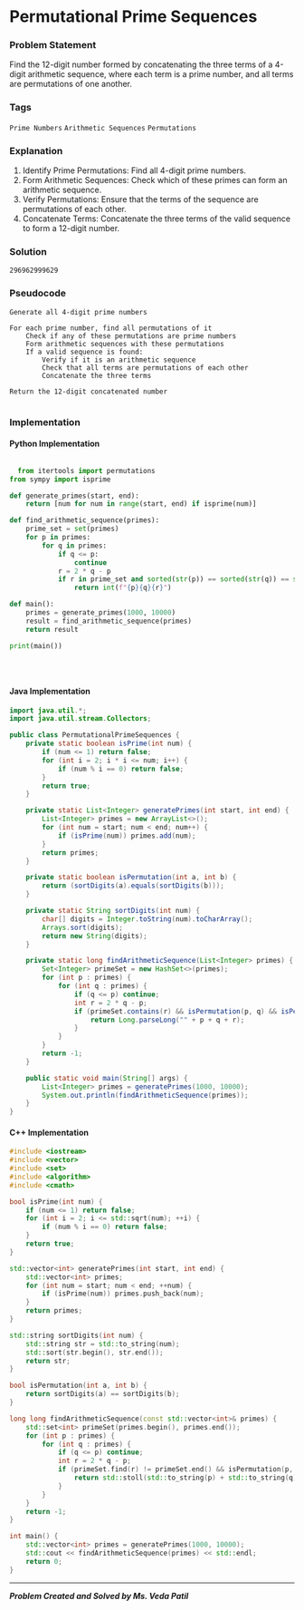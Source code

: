 # Permutational Prime Sequences


### Problem Statement
Find the 12-digit number formed by concatenating the three terms of a 4-digit arithmetic sequence, where each term is a prime number, and all terms are permutations of one another.

### Tags

```Prime Numbers```  ```Arithmetic Sequences```  ```Permutations``` 


### Explanation

1. Identify Prime Permutations: Find all 4-digit prime numbers.
2. Form Arithmetic Sequences: Check which of these primes can form an arithmetic sequence.
3. Verify Permutations: Ensure that the terms of the sequence are permutations of each other.
4. Concatenate Terms: Concatenate the three terms of the valid sequence to form a 12-digit
   number.


### Solution
```
296962999629
```
### Pseudocode

```text
Generate all 4-digit prime numbers

For each prime number, find all permutations of it
    Check if any of these permutations are prime numbers
    Form arithmetic sequences with these permutations
    If a valid sequence is found:
        Verify if it is an arithmetic sequence
        Check that all terms are permutations of each other
        Concatenate the three terms

Return the 12-digit concatenated number


```

### Implementation

#### Python Implementation
```python

  from itertools import permutations
from sympy import isprime

def generate_primes(start, end):
    return [num for num in range(start, end) if isprime(num)]

def find_arithmetic_sequence(primes):
    prime_set = set(primes)
    for p in primes:
        for q in primes:
            if q <= p:
                continue
            r = 2 * q - p
            if r in prime_set and sorted(str(p)) == sorted(str(q)) == sorted(str(r)):
                return int(f"{p}{q}{r}")

def main():
    primes = generate_primes(1000, 10000)
    result = find_arithmetic_sequence(primes)
    return result

print(main())

  
  
```
#### Java Implementation
```java
import java.util.*;
import java.util.stream.Collectors;

public class PermutationalPrimeSequences {
    private static boolean isPrime(int num) {
        if (num <= 1) return false;
        for (int i = 2; i * i <= num; i++) {
            if (num % i == 0) return false;
        }
        return true;
    }

    private static List<Integer> generatePrimes(int start, int end) {
        List<Integer> primes = new ArrayList<>();
        for (int num = start; num < end; num++) {
            if (isPrime(num)) primes.add(num);
        }
        return primes;
    }

    private static boolean isPermutation(int a, int b) {
        return (sortDigits(a).equals(sortDigits(b)));
    }

    private static String sortDigits(int num) {
        char[] digits = Integer.toString(num).toCharArray();
        Arrays.sort(digits);
        return new String(digits);
    }

    private static long findArithmeticSequence(List<Integer> primes) {
        Set<Integer> primeSet = new HashSet<>(primes);
        for (int p : primes) {
            for (int q : primes) {
                if (q <= p) continue;
                int r = 2 * q - p;
                if (primeSet.contains(r) && isPermutation(p, q) && isPermutation(q, r)) {
                    return Long.parseLong("" + p + q + r);
                }
            }
        }
        return -1;
    }

    public static void main(String[] args) {
        List<Integer> primes = generatePrimes(1000, 10000);
        System.out.println(findArithmeticSequence(primes));
    }
}


```
#### C++ Implementation
```cpp
#include <iostream>
#include <vector>
#include <set>
#include <algorithm>
#include <cmath>

bool isPrime(int num) {
    if (num <= 1) return false;
    for (int i = 2; i <= std::sqrt(num); ++i) {
        if (num % i == 0) return false;
    }
    return true;
}

std::vector<int> generatePrimes(int start, int end) {
    std::vector<int> primes;
    for (int num = start; num < end; ++num) {
        if (isPrime(num)) primes.push_back(num);
    }
    return primes;
}

std::string sortDigits(int num) {
    std::string str = std::to_string(num);
    std::sort(str.begin(), str.end());
    return str;
}

bool isPermutation(int a, int b) {
    return sortDigits(a) == sortDigits(b);
}

long long findArithmeticSequence(const std::vector<int>& primes) {
    std::set<int> primeSet(primes.begin(), primes.end());
    for (int p : primes) {
        for (int q : primes) {
            if (q <= p) continue;
            int r = 2 * q - p;
            if (primeSet.find(r) != primeSet.end() && isPermutation(p, q) && isPermutation(q, r)) {
                return std::stoll(std::to_string(p) + std::to_string(q) + std::to_string(r));
            }
        }
    }
    return -1;
}

int main() {
    std::vector<int> primes = generatePrimes(1000, 10000);
    std::cout << findArithmeticSequence(primes) << std::endl;
    return 0;
}


```
***
***Problem Created and Solved by Ms. Veda Patil***
